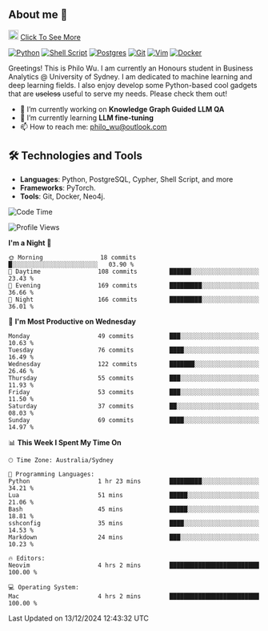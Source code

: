 ## About me 🤗

<a href="#"><img src="https://media.giphy.com/media/hvRJCLFzcasrR4ia7z/giphy.gif" width="20px" height="20px"></a> [Click To See More](https://codeboyphilo.github.io)

[![Python](https://img.shields.io/badge/python-3670A0?style=for-the-badge&logo=python&logoColor=ffdd54)](#)
[![Shell Script](https://img.shields.io/badge/shell_script-%23121011.svg?style=for-the-badge&logo=gnu-bash&logoColor=white)](#)
[![Postgres](https://img.shields.io/badge/postgres-%23316192.svg?style=for-the-badge&logo=postgresql&logoColor=white)](#)
[![Git](https://img.shields.io/badge/git-%23F05033.svg?style=for-the-badge&logo=git&logoColor=white)](#)
[![Vim](https://img.shields.io/badge/VIM-%2311AB00.svg?style=for-the-badge&logo=vim&logoColor=white)](#)
[![Docker](https://img.shields.io/badge/docker-%230db7ed.svg?style=for-the-badge&logo=docker&logoColor=white)](#)

Greetings! This is Philo Wu. I am currently an Honours student in Business Analytics \@ University of Sydney. I am dedicated to machine learning and deep learning fields. I also enjoy develop some Python-based cool gadgets that are ~~useless~~ useful to serve my needs. Please check them out!

- 🔭 I’m currently working on **Knowledge Graph Guided LLM QA**
- 🌱 I’m currently learning **LLM fine-tuning**
- 📫 How to reach me: philo_wu@outlook.com

## 🛠 Technologies and Tools
- **Languages**: Python, PostgreSQL, Cypher, Shell Script, and more
- **Frameworks**: PyTorch.
- **Tools**: Git, Docker, Neo4j.

<!--START_SECTION:waka-->
![Code Time](http://img.shields.io/badge/Code%20Time-635%20hrs%201%20min-blue)

![Profile Views](http://img.shields.io/badge/Profile%20Views-6-blue)

**I'm a Night 🦉** 

```text
🌞 Morning                18 commits          █░░░░░░░░░░░░░░░░░░░░░░░░   03.90 % 
🌆 Daytime                108 commits         ██████░░░░░░░░░░░░░░░░░░░   23.43 % 
🌃 Evening                169 commits         █████████░░░░░░░░░░░░░░░░   36.66 % 
🌙 Night                  166 commits         █████████░░░░░░░░░░░░░░░░   36.01 % 
```
📅 **I'm Most Productive on Wednesday** 

```text
Monday                   49 commits          ███░░░░░░░░░░░░░░░░░░░░░░   10.63 % 
Tuesday                  76 commits          ████░░░░░░░░░░░░░░░░░░░░░   16.49 % 
Wednesday                122 commits         ███████░░░░░░░░░░░░░░░░░░   26.46 % 
Thursday                 55 commits          ███░░░░░░░░░░░░░░░░░░░░░░   11.93 % 
Friday                   53 commits          ███░░░░░░░░░░░░░░░░░░░░░░   11.50 % 
Saturday                 37 commits          ██░░░░░░░░░░░░░░░░░░░░░░░   08.03 % 
Sunday                   69 commits          ████░░░░░░░░░░░░░░░░░░░░░   14.97 % 
```


📊 **This Week I Spent My Time On** 

```text
🕑︎ Time Zone: Australia/Sydney

💬 Programming Languages: 
Python                   1 hr 23 mins        █████████░░░░░░░░░░░░░░░░   34.21 % 
Lua                      51 mins             █████░░░░░░░░░░░░░░░░░░░░   21.06 % 
Bash                     45 mins             █████░░░░░░░░░░░░░░░░░░░░   18.81 % 
sshconfig                35 mins             ████░░░░░░░░░░░░░░░░░░░░░   14.53 % 
Markdown                 24 mins             ███░░░░░░░░░░░░░░░░░░░░░░   10.23 % 

🔥 Editors: 
Neovim                   4 hrs 2 mins        █████████████████████████   100.00 % 

💻 Operating System: 
Mac                      4 hrs 2 mins        █████████████████████████   100.00 % 
```


 Last Updated on 13/12/2024 12:43:32 UTC
<!--END_SECTION:waka-->
